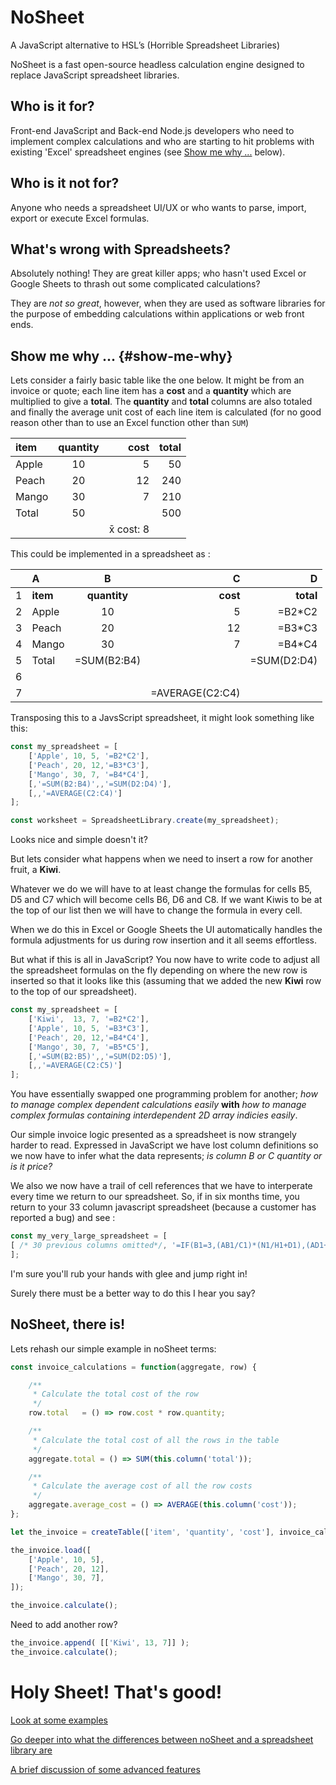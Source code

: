 # NoSheet
A JavaScript alternative to HSL&rsquo;s (Horrible Spreadsheet Libraries)

NoSheet is a fast open-source headless calculation engine designed to replace JavaScript spreadsheet libraries.

## Who is it for?

Front-end JavaScript and Back-end Node.js developers who need to implement complex calculations and who are starting to hit problems with existing 'Excel' spreadsheet engines (see [Show me why ...](#show-me-why) below).

## Who is it not for?

Anyone who needs a spreadsheet UI/UX or who wants to parse, import, export or execute Excel formulas.

## What's wrong with Spreadsheets? 

Absolutely nothing! They are great killer apps; who hasn't used Excel or Google Sheets to thrash out some complicated calculations?

They are *not so great*, however, when they are used as software libraries for the purpose of embedding calculations within applications or web front ends.

## Show me why ... {#show-me-why}

Lets consider a fairly basic table like the one below. It might be from an invoice or quote; each line item has a **cost** and a **quantity** which are multiplied to give a **total**. The **quantity** and **total** columns are also totaled and finally the average unit cost of each line item is calculated (for no good reason other than to use an Excel function other than `SUM`)

| item  | quantity | cost |  total |
|:------|:--------:|-----:|------:|
| Apple |    10    |  5   |  50   |
| Peach |    20    |  12  |  240  |
| Mango |    30    |  7   |  210  |
| Total |    50    |      |  500  |
|       |          |x̄ cost: 8|      |

This could be implemented in a spreadsheet as :

|  |   A   |     B     |   C  |   D   |
|:-|:----- |:--------: | ----:| -----:|
|1 | **item**  | **quantity**  | **cost** | **total** |
|2 | Apple |    10     |  5   | =B2*C2|
|3 | Peach |    20     |  12  | =B3*C3|
|4 | Mango |    30     |  7   | =B4*C4|
|5 | Total |=SUM(B2:B4)|      | =SUM(D2:D4)|
|6 |       |           |      |       | 
|7 |       |           |  =AVERAGE(C2:C4)| | 

Transposing this to a JavsScript spreadsheet, it might look something like this:

```javascript
const my_spreadsheet = [
    ['Apple', 10, 5, '=B2*C2'],
    ['Peach', 20, 12,'=B3*C3'],
    ['Mango', 30, 7, '=B4*C4'],
    [,'=SUM(B2:B4)',,'=SUM(D2:D4)'],
    [,,'=AVERAGE(C2:C4)']
];

const worksheet = SpreadsheetLibrary.create(my_spreadsheet);
```

Looks nice and simple doesn't it? 

But lets consider what happens when we need to insert a row for another fruit, a **Kiwi**.

Whatever we do we will have to at least change the formulas for cells B5, D5 and C7 which will become cells B6, D6 and C8.
If we want Kiwis to be at the top of our list then we will have to change the formula in every cell.

When we do this in Excel or Google Sheets the UI automatically handles the formula adjustments for us during row insertion and it all seems effortless.

But what if this is all in JavaScript? You now have to write code to adjust all the spreadsheet formulas on the fly depending on where the new row is inserted so that it looks like this (assuming that we added the new **Kiwi** row to the top of our spreadsheet).

```javascript
const my_spreadsheet = [
    ['Kiwi',  13, 7, '=B2*C2'],
    ['Apple', 10, 5, '=B3*C3'],
    ['Peach', 20, 12,'=B4*C4'],
    ['Mango', 30, 7, '=B5*C5'],
    [,'=SUM(B2:B5)',,'=SUM(D2:D5)'],
    [,,'=AVERAGE(C2:C5)']
];
```

You have essentially swapped one programming problem for another; *how to manage complex dependent calculations easily* **with** *how to manage complex formulas containing interdependent 2D array indicies easily*.

Our simple invoice logic presented as a spreadsheet is now strangely harder to read. Expressed in JavaScript we have lost column definitions so we now have to infer what the data represents; *is column B or C quantity or is it price?*

We also we now have a trail of cell references that we have to interperate every time we return to our spreadsheet. So, if in six months time, you return to your 33 column javascript spreadsheet (because a customer has reported a bug) and see :

```javascript
const my_very_large_spreadsheet = [
[ /* 30 previous columns omitted*/, '=IF(B1=3,(AB1/C1)*(N1/H1+D1),(AD1+A1+B1)-AVERAGE(G1:G100))', ...],
];
```

I'm sure you'll rub your hands with glee and jump right in!

Surely there must be a better way to do this I hear you say?

## NoSheet, there is!

Lets rehash our simple example in noSheet terms:

```javascript
const invoice_calculations = function(aggregate, row) { 

    /**
     * Calculate the total cost of the row
     */
    row.total   = () => row.cost * row.quantity;

    /**
     * Calculate the total cost of all the rows in the table
     */
    aggregate.total = () => SUM(this.column('total'));    

    /**
     * Calculate the average cost of all the row costs
     */ 
    aggregate.average_cost = () => AVERAGE(this.column('cost'));
};  

let the_invoice = createTable(['item', 'quantity', 'cost'], invoice_calculations);

the_invoice.load([
    ['Apple', 10, 5],
    ['Peach', 20, 12],
    ['Mango', 30, 7],
]);

the_invoice.calculate();
```

Need to add another row?

```javascript
the_invoice.append( [['Kiwi', 13, 7]] );
the_invoice.calculate();
```

# Holy Sheet! That's good!

[Look at some examples](/examples)

[Go deeper into what the differences between noSheet and a spreadsheet library are](/pages/what-the-diff)

[A brief discussion of some advanced features](/pages/advanced-features)